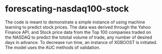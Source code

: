 # forescating-nasdaq100-stock

The code is meant to demonstrate a simple instance of using machine learning to predict stock prices. The data was derived through the Yahoo Finance API, and Stock price data from the Top 100 companies traded on the NASDAQ to predict the tototal volume of trade, any number of desired days in advance. To decrease run time, an instance of XGBOOST is initiated. The model uses the AUC methods of validation.
